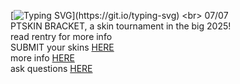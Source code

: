 [![Typing SVG](https://readme-typing-svg.demolab.com/?lines=PT+SKIN+BRACKET+2025+skin+tournament;check+out+the+rentry+for+more+info!;submit+your+skins+via+google+form!)](https://git.io/typing-svg) <br> 07/07
<br> PTSKIN BRACKET, a skin tournament in the big 2025! <br> read rentry for more info <br> SUBMIT your skins [HERE](https://docs.google.com/forms/d/e/1FAIpQLSfYg2M-jF5qxjHqHiYPSuILCSEBzUweZGftOstJh-6FpEyhIw/viewform) <br> more info [HERE](https://rentry.co/skinbracket) <br> ask questions [HERE](https://ptskinbracket2025.atabook.org/) 
